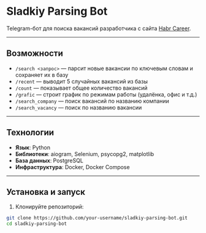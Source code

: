# Sladkiy Parsing Bot

Telegram-бот для поиска вакансий разработчика с сайта [Habr Career](https://career.habr.com).

---

## Возможности

- `/search <запрос>` — парсит новые вакансии по ключевым словам и сохраняет их в базу
- `/recent` — выводит 5 случайных вакансий из базы
- `/count` — показывает общее количество вакансий
- `/grafic` — строит график по режимам работы (удалёнка, офис и т.д.)
- `/search_company` — поиск вакансий по названию компании
- `/search_vacancy` — поиск по названию вакансии

---

## Технологии

- **Язык**: Python
- **Библиотеки**: aiogram, Selenium, psycopg2, matplotlib
- **База данных**: PostgreSQL
- **Инфраструктура**: Docker, Docker Compose

---

## Установка и запуск

1. Клонируйте репозиторий:

```bash
git clone https://github.com/your-username/sladkiy-parsing-bot.git
cd sladkiy-parsing-bot
